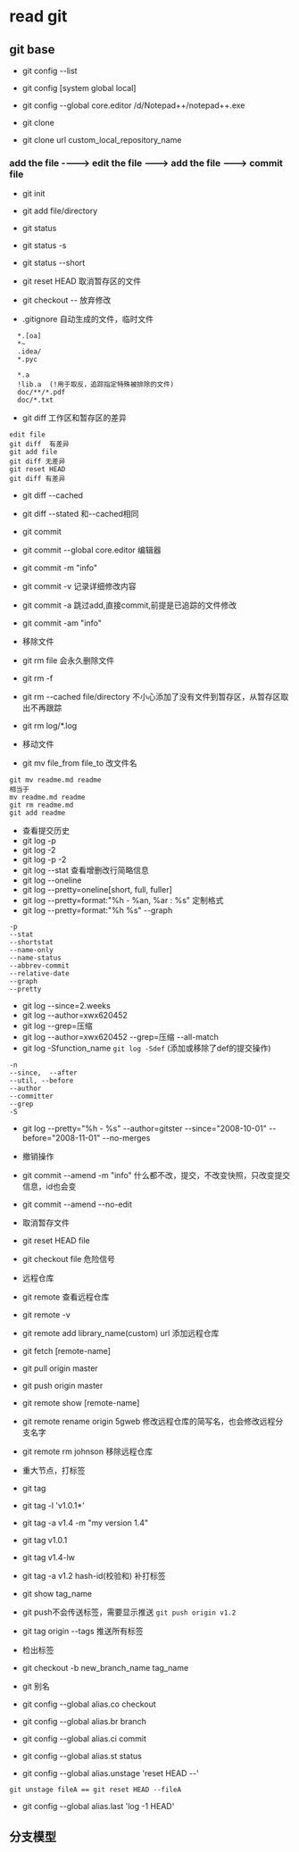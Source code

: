 # read git  

## git base  
* git config --list  
* git config [system global local]  
* git config --global core.editor /d/Notepad++/notepad++.exe  

* git clone  
* git clone url custom_local_repository_name  

### add the file ----> edit the file ---> add the file ---> commit file  
* git init  
* git add file/directory  
* git status  
* git status -s  
* git status --short

* git reset HEAD <file>  取消暂存区的文件  
* git checkout --<file>  放弃修改  
* .gitignore  自动生成的文件，临时文件  
```  
  *.[oa]  
  *~  
  .idea/  
  *.pyc  
  
  *.a  
  !lib.a  (!用于取反，追踪指定特殊被排除的文件)  
  doc/**/*.pdf  
  doc/*.txt  
```  

* git diff  工作区和暂存区的差异  
```  
edit file  
git diff  有差异  
git add file  
git diff 无差异  
git reset HEAD 
git diff 有差异  
```

* git diff --cached  
* git diff --stated  和--cached相同  

* git commit  
* git commit --global core.editor 编辑器  
* git commit -m "info"  
* git commit -v 记录详细修改内容  
* git commit -a 跳过add,直接commit,前提是已追踪的文件修改  
* git commit -am "info"  

* 移除文件  
* git rm file 会永久删除文件  
* git rm -f  
* git rm --cached file/directory 不小心添加了没有文件到暂存区，从暂存区取出不再跟踪  
* git rm log/\*.log  

* 移动文件  
* git mv file_from file_to  改文件名  
```  
git mv readme.md readme  
相当于 
mv readme.md readme    
git rm readme.md  
git add readme
```

* 查看提交历史  
* git log -p  
* git log -2  
* git log -p -2  
* git log --stat  查看增删改行简略信息  
* git log --oneline  
* git log --pretty=oneline[short, full, fuller]  
* git log --pretty=format:"%h - %an, %ar : %s" 定制格式  
* git log --pretty=format:"%h %s" --graph  
```  
-p
--stat  
--shortstat  
--name-only  
--name-status  
--abbrev-commit 
--relative-date  
--graph  
--pretty  
```  

* git log --since=2.weeks  
* git log --author=xwx620452  
* git log --grep=压缩  
* git log --author=xwx620452 --grep=压缩 --all-match  
* git log -Sfunction_name `git log -Sdef` (添加或移除了def的提交操作)  
```  
-n  
--since,  --after  
--util, --before  
--author  
--committer  
--grep  
-S  
```  
* git	log	--pretty="%h	-	%s"	--author=gitster	--since="2008-10-01" --before="2008-11-01"	--no-merges  

* 撤销操作  
* git commit --amend -m "info" 什么都不改，提交，不改变快照，只改变提交信息，id也会变 
* git commit --amend --no-edit  

* 取消暂存文件  
* git reset HEAD file  
* git checkout file 危险信号  

* 远程仓库  
* git remote 查看远程仓库  
* git remote -v  
* git remote add library_name(custom) url 添加远程仓库  
* git fetch [remote-name]  
* git pull origin master  
* git push origin master
* git remote show [remote-name]  
* git remote rename origin 5gweb 修改远程仓库的简写名，也会修改远程分支名字   
* git remote rm johnson 移除远程仓库  

* 重大节点，打标签  
* git tag  
* git tag -l 'v1.0.1*'  
* git tag -a v1.4 -m "my version 1.4"  
* git tag v1.0.1  
* git tag v1.4-lw  
* git tag -a v1.2  hash-id(校验和) 补打标签  
* git show tag_name  
* git push不会传送标签，需要显示推送 `git push origin v1.2`  
* git tag origin --tags 推送所有标签  

* 检出标签  
* git checkout -b new_branch_name tag_name  

* git 别名  
* git config --global alias.co checkout  
* git config --global alias.br branch  
* git config --global alias.ci commit  
* git config --global alias.st status  
* git config --global alias.unstage 'reset HEAD --'  
```  
git unstage fileA == git reset HEAD --fileA  
```  
* git config --global alias.last 'log -1 HEAD'  

## 分支模型  
























